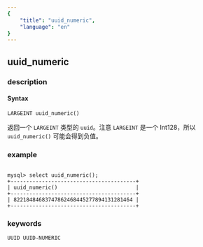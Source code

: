 ```yaml
---
{
    "title": "uuid_numeric",
    "language": "en"
}
---
```


<!-- 
Licensed to the Apache Software Foundation (ASF) under one
or more contributor license agreements.  See the NOTICE file
distributed with this work for additional information
regarding copyright ownership.  The ASF licenses this file
to you under the Apache License, Version 2.0 (the
"License"); you may not use this file except in compliance
with the License.  You may obtain a copy of the License at

  http://www.apache.org/licenses/LICENSE-2.0

Unless required by applicable law or agreed to in writing,
software distributed under the License is distributed on an
"AS IS" BASIS, WITHOUT WARRANTIES OR CONDITIONS OF ANY
KIND, either express or implied.  See the License for the
specific language governing permissions and limitations
under the License.
-->

## uuid_numeric
### description
#### Syntax

`LARGEINT uuid_numeric()`

返回一个 `LARGEINT` 类型的 `uuid`。注意 `LARGEINT` 是一个 Int128，所以 `uuid_numeric()` 可能会得到负值。

### example

```

mysql> select uuid_numeric();
+----------------------------------------+
| uuid_numeric()                         |
+----------------------------------------+
| 82218484683747862468445277894131281464 |
+----------------------------------------+
```

### keywords
    
    UUID UUID-NUMERIC 
